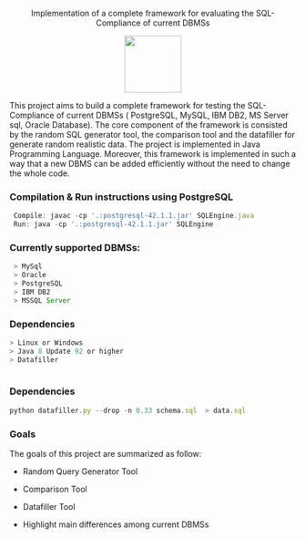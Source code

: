<p align = "center">
 Implementation of a complete framework for evaluating the SQL-Compliance of current DBMSs

<a>
<p align = "center">
<img src="https://www.nuodb.com/sites/default/files/graphics/icons/SQL-icon-transparent.png" width="100" height="100"/>
</a>


This project aims to build a complete framework for testing the SQL-Compliance of current DBMSs ( PostgreSQL, MySQL, IBM DB2, MS Server sql, Oracle Database). 
The core component of the framework is consisted by the random SQL generator tool, the comparison tool and the datafiller for generate random realistic data. 
The project is implemented in Java Programming Language. Moreover, this framework is implemented in such a way that a new DBMS can be added efficiently without 
the need to change the whole code. 


### Compilation & Run instructions using PostgreSQL 

```javascript
 Compile: javac -cp '.:postgresql-42.1.1.jar' SQLEngine.java
 Run: java -cp '.:postgresql-42.1.1.jar' SQLEngine
```

### Currently supported DBMSs:

```javascript
 > MySql
 > Oracle
 > PostgreSQL
 > IBM DB2
 > MSSQL Server
```

### Dependencies 

```javascript
> Linux or Windows
> Java 8 Update 92 or higher 
> Datafiller 
  
  ```
  
 ### Dependencies 
 
 ```javascript
 python datafiller.py --drop -n 0.33 schema.sql  > data.sql
   ```
    
### Goals

The goals of this project are summarized as follow:

* Random Query Generator Tool

* Comparison Tool

* Datafiller Tool

* Highlight main differences among current DBMSs





